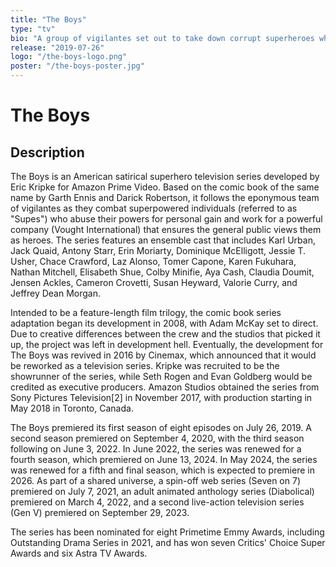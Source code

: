 ```yaml
---
title: "The Boys"
type: "tv"
bio: "A group of vigilantes set out to take down corrupt superheroes who abuse their superpowers."
release: "2019-07-26"
logo: "/the-boys-logo.png"
poster: "/the-boys-poster.jpg"
---
```


# The Boys

## Description
The Boys is an American satirical superhero television series developed by Eric Kripke for Amazon Prime Video. Based on the comic book of the same name by Garth Ennis and Darick Robertson, it follows the eponymous team of vigilantes as they combat superpowered individuals (referred to as "Supes") who abuse their powers for personal gain and work for a powerful company (Vought International) that ensures the general public views them as heroes. The series features an ensemble cast that includes Karl Urban, Jack Quaid, Antony Starr, Erin Moriarty, Dominique McElligott, Jessie T. Usher, Chace Crawford, Laz Alonso, Tomer Capone, Karen Fukuhara, Nathan Mitchell, Elisabeth Shue, Colby Minifie, Aya Cash, Claudia Doumit, Jensen Ackles, Cameron Crovetti, Susan Heyward, Valorie Curry, and Jeffrey Dean Morgan.

Intended to be a feature-length film trilogy, the comic book series adaptation began its development in 2008, with Adam McKay set to direct. Due to creative differences between the crew and the studios that picked it up, the project was left in development hell. Eventually, the development for The Boys was revived in 2016 by Cinemax, which announced that it would be reworked as a television series. Kripke was recruited to be the showrunner of the series, while Seth Rogen and Evan Goldberg would be credited as executive producers. Amazon Studios obtained the series from Sony Pictures Television[2] in November 2017, with production starting in May 2018 in Toronto, Canada.

The Boys premiered its first season of eight episodes on July 26, 2019. A second season premiered on September 4, 2020, with the third season following on June 3, 2022. In June 2022, the series was renewed for a fourth season, which premiered on June 13, 2024. In May 2024, the series was renewed for a fifth and final season, which is expected to premiere in 2026. As part of a shared universe, a spin-off web series (Seven on 7) premiered on July 7, 2021, an adult animated anthology series (Diabolical) premiered on March 4, 2022, and a second live-action television series (Gen V) premiered on September 29, 2023.

The series has been nominated for eight Primetime Emmy Awards, including Outstanding Drama Series in 2021, and has won seven Critics' Choice Super Awards and six Astra TV Awards.

